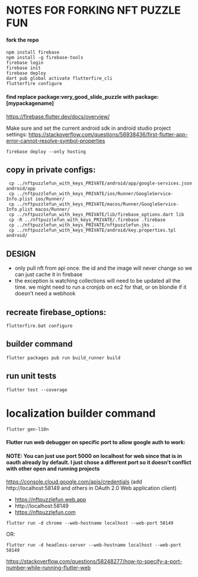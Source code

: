# NOTES FOR FORKING NFT PUZZLE FUN
#### fork the repo
```
npm install firebase
npm install -g firebase-tools
firebase login
firebase init
firebase deploy
dart pub global activate flutterfire_cli
flutterfire configure
```

#### find replace package:very_good_slide_puzzle with package:[mypackagename]

https://firebase.flutter.dev/docs/overview/

Make sure and set the current android sdk in android studio project settings: https://stackoverflow.com/questions/56938436/first-flutter-app-error-cannot-resolve-symbol-properties

```
firebase deploy --only hosting
```


## copy in private configs:
```
 cp ../nftpuzzlefun_with_keys_PRIVATE/android/app/google-services.json android/app 
 cp ../nftpuzzlefun_with_keys_PRIVATE/ios/Runner/GoogleService-Info.plist ios/Runner/
 cp ../nftpuzzlefun_with_keys_PRIVATE/macos/Runner/GoogleService-Info.plist macos/Runner/
 cp ../nftpuzzlefun_with_keys_PRIVATE/lib/firebase_options.dart lib 
 cp -R ../nftpuzzlefun_with_keys_PRIVATE/.firebase .firebase
 cp ../nftpuzzlefun_with_keys_PRIVATE/nftpuzzlefun.jks . 
 cp ../nftpuzzlefun_with_keys_PRIVATE/android/key.properties.tpl android/
```

## DESIGN
- only pull nft from api once. the id and the image will never change so we can just cache it in firebase
- the exception is watching collections will need to be updated all the time. we might need to run a cronjob on ec2 for that, or on blondie if it doesn't need a webhook

## recreate firebase_options:
```
flutterfire.bat configure
```

## builder command
```
flutter packages pub run build_runner build
```

## run unit tests
```
flutter test --coverage
```

# localization builder command
```
flutter gen-l10n
```

#### Flutter run web debugger on specific port to allow google auth to work:
#### NOTE: You can just use port 5000 on localhost for web since that is in oauth already by default. I just chose a different port so it doesn't conflict with other open and running projects
https://console.cloud.google.com/apis/credentials (add http://localhost:58149 and others in OAuth 2.0 Web application client)
- https://nftpuzzlefun.web.app
- http://localhost:58149
- https://nftpuzzlefun.com
```
flutter run -d chrome --web-hostname localhost --web-port 58149
```
OR:
```
flutter run -d headless-server --web-hostname localhost --web-port 58149
```
https://stackoverflow.com/questions/58248277/how-to-specify-a-port-number-while-running-flutter-web

